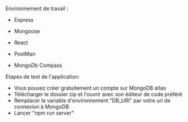 Environnement de travail : 
- Express
- Mongoose
- React

- PostMan
- MongoDb Compass

Etapes de test de l'application: 
- Vous pouvez créer gratuitement un compte sur MongoDB atlas
- Télécharger le dossier zip et l'ouvrir avec son éditeur de code préféré
- Remplacer la variable d'environnement "DB_URI" par votre uri de connexion à MongoDB
- Lancer "npm run server"
